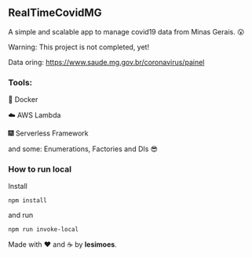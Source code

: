 ## RealTimeCovidMG

A simple and scalable app to manage covid19 data from Minas Gerais. :open_mouth:

Warning: This project is not completed, yet!

Data oring: https://www.saude.mg.gov.br/coronavirus/painel


### Tools:

:whale: Docker

:cloud: AWS Lambda

:fireworks: Serverless Framework


and some: Enumerations, Factories and DIs :sunglasses:


### How to run local

Install

`npm install`

and run

`npm run invoke-local`











Made with :heart: and :coffee: by **lesimoes**.
